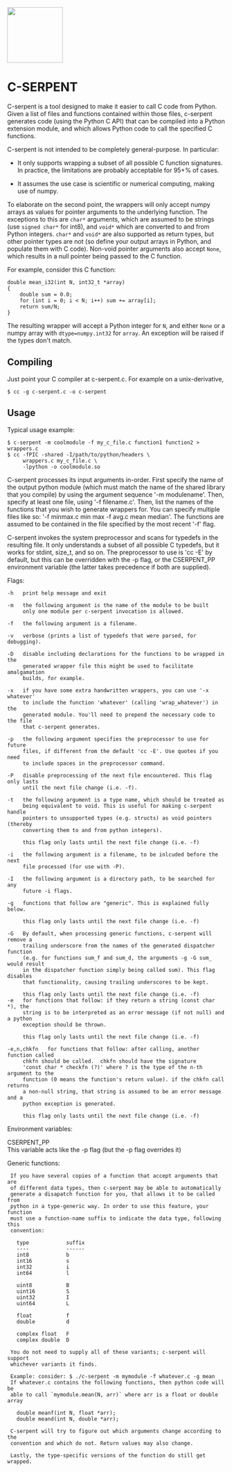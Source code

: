 <img src='https://github.com/hsnyder/c-serpent/blob/master/logo.png' height=128 width=128 />

C-SERPENT
=========

C-serpent is a tool designed to make it easier to call C code from Python.
Given a list of files and functions contained within those files, c-serpent
generates code (using the Python C API) that can be compiled into a Python
extension module, and which allows Python code to call the specified C 
functions.

C-serpent is not intended to be completely general-purpose. In particular:

 - It only supports wrapping a subset of all possible C function signatures. 
   In practice, the limitations are probably acceptable for 95+% of cases.

 - It assumes the use case is scientific or numerical computing, making use
   of numpy.

To elaborate on the second point, the wrappers will only accept numpy arrays
as values for pointer arguments to the underlying function. The exceptions 
to this are `char*` arguments, which are assumed to be strings 
(use `signed char*` for int8), and `void*` which are converted to and from
Python integers. `char*` and `void*` are also supported as return types, but
other pointer types are not (so define your output arrays in Python, and 
populate them with C code). Non-void pointer arguments also accept `None`, 
which results in a null pointer being passed to the C function.

For example, consider this C function:

    double mean_i32(int N, int32_t *array) 
    {
        double sum = 0.0;
        for (int i = 0; i < N; i++) sum += array[i];
        return sum/N;
    }

The resulting wrapper will accept a Python integer for `N`, and either `None` 
or a numpy array with `dtype=numpy.int32` for `array`. An exception will
be raised if the types don't match. 

Compiling
---------

Just point your C compiler at c-serpent.c. For example on a unix-derivative, 

    $ cc -g c-serpent.c -o c-serpent 
        

Usage
-----

Typical usage example: 

    $ c-serpent -m coolmodule -f my_c_file.c function1 function2 > wrappers.c   
    $ cc -fPIC -shared -I/path/to/python/headers \
         wrappers.c my_c_file.c \
         -lpython -o coolmodule.so

C-serpent processes its input arguments in-order. First specify the name of the
output python module (which must match the name of the shared library that
you compile) by using the argument sequence '-m modulename'. Then, specify
at least one file, using '-f filename.c'. Then, list the names of the 
functions that you wish to generate wrappers for. You can specify multiple
files like so: '-f minmax.c min max -f avg.c mean median'. The functions are
assumed to be contained in the file specified by the most recent '-f' flag.

C-serpent invokes the system preprocessor and scans for typedefs in the 
resulting file. It only understands a subset of all possible C typedefs, but
it works for stdint, size_t, and so on. The preprocessor to use is 'cc -E' 
by default, but this can be overridden with the -p flag, or the CSERPENT_PP
environment variable (the latter takes precedence if both are supplied).

Flags:   
                                                                               
    -h   print help message and exit    
      
    -m   the following argument is the name of the module to be built   
         only one module per c-serpent invocation is allowed.  
                                                                                   
    -f   the following argument is a filename.  
                                                                                   
    -v   verbose (prints a list of typedefs that were parsed, for debugging).  
                                                                                   
    -D   disable including declarations for the functions to be wrapped in the   
         generated wrapper file this might be used to facilitate amalgamation   
         builds, for example.  
                                                                                                                                                               
    -x   if you have some extra handwritten wrappers, you can use '-x whatever'    
         to include the function 'whatever' (calling 'wrap_whatever') in the       
         generated module. You'll need to prepend the necessary code to the file   
         that c-serpent generates.  
                                                                                   
    -p   the following argument specifies the preprocessor to use for future   
         files, if different from the default 'cc -E'. Use quotes if you need  
         to include spaces in the preprocessor command.  
                                                                                   
    -P   disable preprocessing of the next file encountered. This flag only lasts   
         until the next file change (i.e. -f).  
                                                                                   
    -t   the following argument is a type name, which should be treated as 
         being equivalent to void. This is useful for making c-serpent handle
         pointers to unsupported types (e.g. structs) as void pointers (thereby
         converting them to and from python integers). 

         this flag only lasts until the next file change (i.e. -f)   
                                                                                   
    -i   the following argument is a filename, to be inlcuded before the next    
         file processed (for use with -P).  

    -I   the following argument is a directory path, to be searched for any    
         future -i flags.  
                                                                                   
    -g   functions that follow are "generic". This is explained fully below.      
                                                                                   
         this flag only lasts until the next file change (i.e. -f)   
                                                                                    
    -G   By default, when processing generic functions, c-serpent will remove a  
         trailing underscore from the names of the generated dispatcher function 
         (e.g. for functions sum_f and sum_d, the arguments -g -G sum_ would result
         in the dispatcher function simply being called sum). This flag disables 
         that functionality, causing trailing underscores to be kept.            
                                                                                   
         this flag only lasts until the next file change (i.e. -f)                                                                                
    -e   for functions that follow: if they return a string (const char *), the    
         string is to be interpreted as an error message (if not null) and a python  
         exception should be thrown.  
                                                                                   
         this flag only lasts until the next file change (i.e. -f)   
                                                                                   
    -e,n,chkfn   for functions that follow: after calling, another function called  
         chkfn should be called.  chkfn should have the signature    
         'const char * checkfn (?)' where ? is the type of the n-th argument to the  
         function (0 means the function's return value). if the chkfn call returns  
         a non-null string, that string is assumed to be an error message and a    
         python exception is generated.   
                                                                                   
         this flag only lasts until the next file change (i.e. -f)   
                                                                               
Environment variables:   
                                                                               
CSERPENT_PP    
     This variable acts like the -p flag (but the -p flag overrides it)   
                                                                               
Generic functions:   
                                                                               
     If you have several copies of a function that accept arguments that are   
     of different data types, then c-serpent may be able to automatically      
     generate a disapatch function for you, that allows it to be called from   
     python in a type-generic way. In order to use this feature, your function 
     must use a function-name suffix to indicate the data type, following this 
     convention: 
                                                                               
       type            suffix 
       ----            ------ 
       int8            b 
       int16           s 
       int32           i 
       int64           l 
        
       uint8           B 
       uint16          S 
       uint32          I 
       uint64          L 
        
       float           f 
       double          d 
        
       complex float   F 
       complex double  D 
                                                                               
     You do not need to supply all of these variants; c-serpent will support   
     whichever variants it finds. 
                                                                               
     Example: consider: $ ./c-serpent -m mymodule -f whatever.c -g mean        
     If whatever.c contains the following functions, then python code will be  
     able to call `mymodule.mean(N, arr)` where arr is a float or double array 
                                                                               
       double meanf(int N, float *arr);                                        
       double meand(int N, double *arr);                                       
                                                                               
     C-serpent will try to figure out which arguments change according to the  
     convention and which do not. Return values may also change.               
                                                                               
     Lastly, the type-specific versions of the function do still get wrapped.
